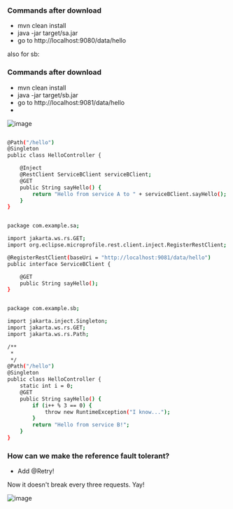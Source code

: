 ### Commands after download
- mvn clean install
- java -jar target/sa.jar
- go to
http://localhost:9080/data/hello

also for sb:

### Commands after download
- mvn clean install
- java -jar target/sb.jar
- go to
http://localhost:9081/data/hello
- 

![image](https://user-images.githubusercontent.com/27693622/223872390-572a95f0-9dda-4eb8-ba53-01ac17d87f12.png)

```bash

@Path("/hello")
@Singleton
public class HelloController {

    @Inject
    @RestClient ServiceBClient serviceBClient;
    @GET
    public String sayHello() {
        return "Hello from service A to " + serviceBClient.sayHello();
    }
}

```

```bash

package com.example.sa;

import jakarta.ws.rs.GET;
import org.eclipse.microprofile.rest.client.inject.RegisterRestClient;

@RegisterRestClient(baseUri = "http://localhost:9081/data/hello")
public interface ServiceBClient {

    @GET
    public String sayHello();
}

```

```bash

package com.example.sb;

import jakarta.inject.Singleton;
import jakarta.ws.rs.GET;
import jakarta.ws.rs.Path;

/**
 *
 */
@Path("/hello")
@Singleton
public class HelloController {
    static int i = 0;
    @GET
    public String sayHello() {
        if (i++ % 3 == 0) {
            throw new RuntimeException("I know...");
        }
        return "Hello from service B!";
    }
}
```

### How can we make the reference fault tolerant?
- Add @Retry!

Now it doesn't break every three requests. Yay!

![image](https://user-images.githubusercontent.com/27693622/223878154-a20a1bb3-bd95-450a-9b51-27cae83b00a5.png)



